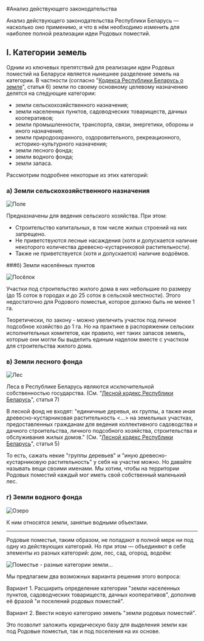 #Анализ действующего законодательства

Анализ действующего законодательства Республики Беларусь — насколько оно применимо, и что в нём необходимо изменить для наиболее полной реализации идеи Родовых поместий.

## I. Категории земель

Одним из ключевых препятствий для реализации идеи Родовых поместий на Беларуси является нынешнее разделение земель на категории. В частности (согласно "[Кодекса Республики Беларусь о земле](http://etalonline.by/?type=text&regnum=Hk0800425#load_text_none_1_)", статья 6) земли по своему основному целевому назначению делятся на следующие категории:

- земли сельскохозяйственного назначения;
- земли населенных пунктов, садоводческих товариществ, дачных кооперативов;
- земли промышленности, транспорта, связи, энергетики, обороны и иного назначения;
- земли природоохранного, оздоровительного, рекреационного, историко-культурного назначения;
- земли лесного фонда;
- земли водного фонда;
- земли запаса.

Рассмотрим подробнее некоторые из этих категорий:

### а) Земли сельскохозяйственного назначения

![Поле](http://cs322426.vk.me/v322426055/49d6/g3nRqK7iE40.jpg)

Предназначены для ведения сельского хозяйства.
При этом:

- Строительство капитальных, в том числе жилых строений на них запрещено.
- Не приветствуются лесные насаждения (хотя и допускается наличие некоторого количества древесно-кустарниковой растительности).
- Также не приветствуется (хотя и допускается) наличие водоёмов.

###б) Земли населённых пунктов

![Посёлок](http://cs322426.vk.me/v322426055/49e4/r0e5CRCUFeI.jpg)

Участки под строительство жилого дома в них небольшие по размеру (до 15 соток в городах и до 25 соток в сельской местности). Этого недостаточно для Родового поместья, которое должно быть не менее 1 га.

Теоретически, по закону - можно увеличить участок под личное подсобное хозяйство до 1 га. Но на практике в распоряжении сельских исполнительных комитетов, как правило, нет таких запасов земель, которые они могли бы выделить единым наделом вместе с участком для строительства жилого дома.

### в) Земли лесного фонда

![Лес](http://cs322426.vk.me/v322426055/49dd/sm7LZzYHpPk.jpg)

Леса в Республике Беларусь являются исключительной собственностью государства. (См. "[Лесной кодекс Республики Беларусь](http://etalonline.by/?type=text&regnum=HK0000420#load_text_none_1_1)", статья 7)

В лесной фонд не входят: "единичные деревья, их группы, а также иная древесно-кустарниковая растительность <...> на земельных участках, предоставленных гражданам для ведения коллективного садоводства и дачного строительства, личного подсобного хозяйства, строительства и обслуживания жилых домов." (См. "[Лесной кодекс Республики Беларусь](http://etalonline.by/?type=text&regnum=HK0000420#load_text_none_1_1)", статья 5)

То есть, сажать некие "группы деревьев" и "иную древесно-кустарниковую растительность" у себя на участке можно. Но давайте называть вещи своими именами. Мы хотим, чтобы на территории Родовых поместий каждый мог иметь свой собственный маленький лес.

### г) Земли водного фонда

![Озеро](http://cs322426.vk.me/v322426055/49cf/iQP-7veykLc.jpg)

К ним относятся земли, занятые водными объектами.

--- 

Родовые поместья, таким образом, не попадают в полной мере ни под одну из действующих категорий. Но при этом — объединяют в себе элементы из разных категорий: дом, лес, сад, огород, водоём:

![Поместье - разные категории земли...](http://cs322426.vk.me/v322426055/49c8/vRza6eAjqZw.jpg)

Мы предлагаем два возможных варианта решения этого вопроса:

Вариант 1. Расширить определение категории "земли населенных пунктов, садоводческих товариществ, дачных кооперативов", дополнив её фразой "и поселений родовых поместий".

Вариант 2. Ввести новую категорию земель "земли родовых поместий".

Это позволит заложить юридическую базу для выделения земли как под Родовые поместья, так и под поселения на их основе.
